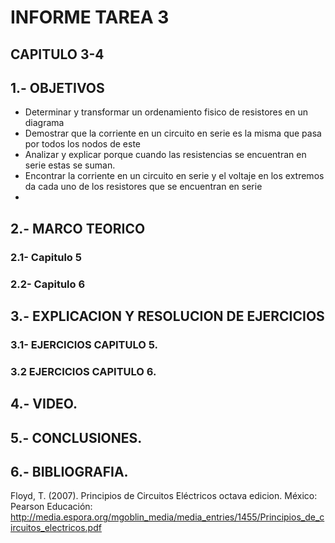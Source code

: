 # INFORME TAREA 3
## CAPITULO 3-4
## 1.- OBJETIVOS
- Determinar y transformar un ordenamiento fisico de resistores en un diagrama
- Demostrar que la corriente en un circuito en serie es la misma que pasa por todos los nodos de este
- Analizar y explicar porque cuando las resistencias se encuentran en serie estas se suman.
- Encontrar la corriente en un circuito en serie y el voltaje en los extremos da cada uno de los resistores que se encuentran en serie
- 




## 2.- MARCO TEORICO
### 2.1- Capitulo 5
### 2.2- Capitulo 6


## 3.- EXPLICACION Y RESOLUCION DE EJERCICIOS

### 3.1- EJERCICIOS CAPITULO 5.


### 3.2 EJERCICIOS CAPITULO 6.





## 4.- VIDEO.


## 5.- CONCLUSIONES.

## 6.- BIBLIOGRAFIA.

Floyd, T. (2007). Principios de Circuitos Eléctricos octava edicion. México: Pearson Educación: http://media.espora.org/mgoblin_media/media_entries/1455/Principios_de_circuitos_electricos.pdf





